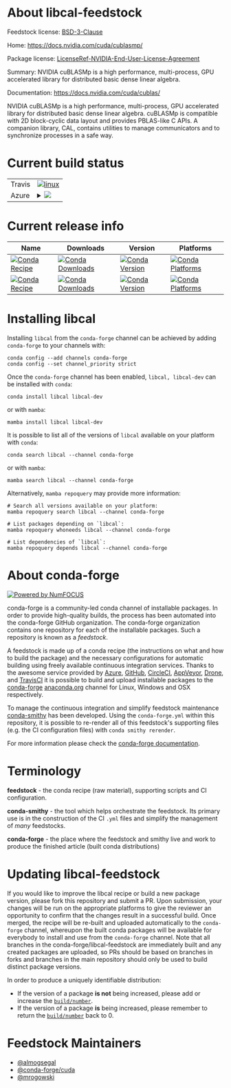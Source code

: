 About libcal-feedstock
======================

Feedstock license: [BSD-3-Clause](https://github.com/conda-forge/libcal-feedstock/blob/main/LICENSE.txt)

Home: https://docs.nvidia.com/cuda/cublasmp/

Package license: [LicenseRef-NVIDIA-End-User-License-Agreement](https://docs.nvidia.com/cuda/cublasmp/license/index.html)

Summary: NVIDIA cuBLASMp is a high performance, multi-process, GPU accelerated library for distributed basic dense linear algebra.

Documentation: https://docs.nvidia.com/cuda/cublas/

NVIDIA cuBLASMp is a high performance, multi-process, GPU accelerated library for distributed basic dense linear algebra.
cuBLASMp is compatible with 2D block-cyclic data layout and provides PBLAS-like C APIs.
A companion library, CAL, contains utilities to manage communicators and to synchronize processes in a safe way.


Current build status
====================


<table><tr>
    <td>Travis</td>
    <td>
      <a href="https://app.travis-ci.com/conda-forge/libcal-feedstock">
        <img alt="linux" src="https://img.shields.io/travis/com/conda-forge/libcal-feedstock/main.svg?label=Linux">
      </a>
    </td>
  </tr>
    
  <tr>
    <td>Azure</td>
    <td>
      <details>
        <summary>
          <a href="https://dev.azure.com/conda-forge/feedstock-builds/_build/latest?definitionId=23383&branchName=main">
            <img src="https://dev.azure.com/conda-forge/feedstock-builds/_apis/build/status/libcal-feedstock?branchName=main">
          </a>
        </summary>
        <table>
          <thead><tr><th>Variant</th><th>Status</th></tr></thead>
          <tbody><tr>
              <td>linux_64_c_compiler_version11cuda_compilernvcccuda_compiler_version11.8cxx_compiler_version11</td>
              <td>
                <a href="https://dev.azure.com/conda-forge/feedstock-builds/_build/latest?definitionId=23383&branchName=main">
                  <img src="https://dev.azure.com/conda-forge/feedstock-builds/_apis/build/status/libcal-feedstock?branchName=main&jobName=linux&configuration=linux%20linux_64_c_compiler_version11cuda_compilernvcccuda_compiler_version11.8cxx_compiler_version11" alt="variant">
                </a>
              </td>
            </tr><tr>
              <td>linux_64_c_compiler_version12cuda_compilercuda-nvcccuda_compiler_version12.0cxx_compiler_version12</td>
              <td>
                <a href="https://dev.azure.com/conda-forge/feedstock-builds/_build/latest?definitionId=23383&branchName=main">
                  <img src="https://dev.azure.com/conda-forge/feedstock-builds/_apis/build/status/libcal-feedstock?branchName=main&jobName=linux&configuration=linux%20linux_64_c_compiler_version12cuda_compilercuda-nvcccuda_compiler_version12.0cxx_compiler_version12" alt="variant">
                </a>
              </td>
            </tr><tr>
              <td>linux_aarch64_c_compiler_version11cuda_compilernvcccuda_compiler_version11.8cxx_compiler_version11</td>
              <td>
                <a href="https://dev.azure.com/conda-forge/feedstock-builds/_build/latest?definitionId=23383&branchName=main">
                  <img src="https://dev.azure.com/conda-forge/feedstock-builds/_apis/build/status/libcal-feedstock?branchName=main&jobName=linux&configuration=linux%20linux_aarch64_c_compiler_version11cuda_compilernvcccuda_compiler_version11.8cxx_compiler_version11" alt="variant">
                </a>
              </td>
            </tr><tr>
              <td>linux_aarch64_c_compiler_version12cuda_compilercuda-nvcccuda_compiler_version12.0cxx_compiler_version12</td>
              <td>
                <a href="https://dev.azure.com/conda-forge/feedstock-builds/_build/latest?definitionId=23383&branchName=main">
                  <img src="https://dev.azure.com/conda-forge/feedstock-builds/_apis/build/status/libcal-feedstock?branchName=main&jobName=linux&configuration=linux%20linux_aarch64_c_compiler_version12cuda_compilercuda-nvcccuda_compiler_version12.0cxx_compiler_version12" alt="variant">
                </a>
              </td>
            </tr>
          </tbody>
        </table>
      </details>
    </td>
  </tr>
</table>

Current release info
====================

| Name | Downloads | Version | Platforms |
| --- | --- | --- | --- |
| [![Conda Recipe](https://img.shields.io/badge/recipe-libcal-green.svg)](https://anaconda.org/conda-forge/libcal) | [![Conda Downloads](https://img.shields.io/conda/dn/conda-forge/libcal.svg)](https://anaconda.org/conda-forge/libcal) | [![Conda Version](https://img.shields.io/conda/vn/conda-forge/libcal.svg)](https://anaconda.org/conda-forge/libcal) | [![Conda Platforms](https://img.shields.io/conda/pn/conda-forge/libcal.svg)](https://anaconda.org/conda-forge/libcal) |
| [![Conda Recipe](https://img.shields.io/badge/recipe-libcal--dev-green.svg)](https://anaconda.org/conda-forge/libcal-dev) | [![Conda Downloads](https://img.shields.io/conda/dn/conda-forge/libcal-dev.svg)](https://anaconda.org/conda-forge/libcal-dev) | [![Conda Version](https://img.shields.io/conda/vn/conda-forge/libcal-dev.svg)](https://anaconda.org/conda-forge/libcal-dev) | [![Conda Platforms](https://img.shields.io/conda/pn/conda-forge/libcal-dev.svg)](https://anaconda.org/conda-forge/libcal-dev) |

Installing libcal
=================

Installing `libcal` from the `conda-forge` channel can be achieved by adding `conda-forge` to your channels with:

```
conda config --add channels conda-forge
conda config --set channel_priority strict
```

Once the `conda-forge` channel has been enabled, `libcal, libcal-dev` can be installed with `conda`:

```
conda install libcal libcal-dev
```

or with `mamba`:

```
mamba install libcal libcal-dev
```

It is possible to list all of the versions of `libcal` available on your platform with `conda`:

```
conda search libcal --channel conda-forge
```

or with `mamba`:

```
mamba search libcal --channel conda-forge
```

Alternatively, `mamba repoquery` may provide more information:

```
# Search all versions available on your platform:
mamba repoquery search libcal --channel conda-forge

# List packages depending on `libcal`:
mamba repoquery whoneeds libcal --channel conda-forge

# List dependencies of `libcal`:
mamba repoquery depends libcal --channel conda-forge
```


About conda-forge
=================

[![Powered by
NumFOCUS](https://img.shields.io/badge/powered%20by-NumFOCUS-orange.svg?style=flat&colorA=E1523D&colorB=007D8A)](https://numfocus.org)

conda-forge is a community-led conda channel of installable packages.
In order to provide high-quality builds, the process has been automated into the
conda-forge GitHub organization. The conda-forge organization contains one repository
for each of the installable packages. Such a repository is known as a *feedstock*.

A feedstock is made up of a conda recipe (the instructions on what and how to build
the package) and the necessary configurations for automatic building using freely
available continuous integration services. Thanks to the awesome service provided by
[Azure](https://azure.microsoft.com/en-us/services/devops/), [GitHub](https://github.com/),
[CircleCI](https://circleci.com/), [AppVeyor](https://www.appveyor.com/),
[Drone](https://cloud.drone.io/welcome), and [TravisCI](https://travis-ci.com/)
it is possible to build and upload installable packages to the
[conda-forge](https://anaconda.org/conda-forge) [anaconda.org](https://anaconda.org/)
channel for Linux, Windows and OSX respectively.

To manage the continuous integration and simplify feedstock maintenance
[conda-smithy](https://github.com/conda-forge/conda-smithy) has been developed.
Using the ``conda-forge.yml`` within this repository, it is possible to re-render all of
this feedstock's supporting files (e.g. the CI configuration files) with ``conda smithy rerender``.

For more information please check the [conda-forge documentation](https://conda-forge.org/docs/).

Terminology
===========

**feedstock** - the conda recipe (raw material), supporting scripts and CI configuration.

**conda-smithy** - the tool which helps orchestrate the feedstock.
                   Its primary use is in the construction of the CI ``.yml`` files
                   and simplify the management of *many* feedstocks.

**conda-forge** - the place where the feedstock and smithy live and work to
                  produce the finished article (built conda distributions)


Updating libcal-feedstock
=========================

If you would like to improve the libcal recipe or build a new
package version, please fork this repository and submit a PR. Upon submission,
your changes will be run on the appropriate platforms to give the reviewer an
opportunity to confirm that the changes result in a successful build. Once
merged, the recipe will be re-built and uploaded automatically to the
`conda-forge` channel, whereupon the built conda packages will be available for
everybody to install and use from the `conda-forge` channel.
Note that all branches in the conda-forge/libcal-feedstock are
immediately built and any created packages are uploaded, so PRs should be based
on branches in forks and branches in the main repository should only be used to
build distinct package versions.

In order to produce a uniquely identifiable distribution:
 * If the version of a package **is not** being increased, please add or increase
   the [``build/number``](https://docs.conda.io/projects/conda-build/en/latest/resources/define-metadata.html#build-number-and-string).
 * If the version of a package **is** being increased, please remember to return
   the [``build/number``](https://docs.conda.io/projects/conda-build/en/latest/resources/define-metadata.html#build-number-and-string)
   back to 0.

Feedstock Maintainers
=====================

* [@almogsegal](https://github.com/almogsegal/)
* [@conda-forge/cuda](https://github.com/orgs/conda-forge/teams/cuda/)
* [@mrogowski](https://github.com/mrogowski/)

